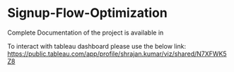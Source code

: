 # Signup-Flow-Optimization
Complete Documentation of the project is available in 

To interact with tableau dashboard please use the below link:
https://public.tableau.com/app/profile/shrajan.kumar/viz/shared/N7XFWK5Z8


